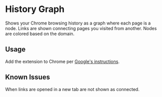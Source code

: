 # History Graph

Shows your Chrome browsing history as a graph where each page is a node. Links are shown connecting pages you visited from another. Nodes are colored based on the domain.

## Usage

Add the extension to Chrome per [Google's instructions](http://developer.chrome.com/extensions/getstarted.html#unpacked).

## Known Issues

When links are opened in a new tab are not shown as connected.
